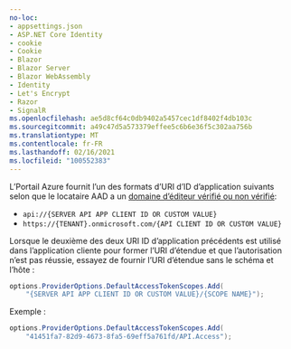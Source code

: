 ```yaml
---
no-loc:
- appsettings.json
- ASP.NET Core Identity
- cookie
- Cookie
- Blazor
- Blazor Server
- Blazor WebAssembly
- Identity
- Let's Encrypt
- Razor
- SignalR
ms.openlocfilehash: ae5d8cf64c0db9402a5457cec1df8402f4db103c
ms.sourcegitcommit: a49c47d5a573379effee5c6b6e36f5c302aa756b
ms.translationtype: MT
ms.contentlocale: fr-FR
ms.lasthandoff: 02/16/2021
ms.locfileid: "100552383"
---
```

L’Portail Azure fournit l’un des formats d’URI d’ID d’application suivants selon que le locataire AAD a un [domaine d’éditeur vérifié ou non vérifié](/azure/active-directory/develop/howto-configure-publisher-domain):

* `api://{SERVER API APP CLIENT ID OR CUSTOM VALUE}`
* `https://{TENANT}.onmicrosoft.com/{API CLIENT ID OR CUSTOM VALUE}`

Lorsque le deuxième des deux URI ID d’application précédents est utilisé dans l’application cliente pour former l’URI d’étendue et que l’autorisation n’est pas réussie, essayez de fournir l’URI d’étendue sans le schéma et l’hôte :

```csharp
options.ProviderOptions.DefaultAccessTokenScopes.Add(
    "{SERVER API APP CLIENT ID OR CUSTOM VALUE}/{SCOPE NAME}");
```

Exemple :

```csharp
options.ProviderOptions.DefaultAccessTokenScopes.Add(
    "41451fa7-82d9-4673-8fa5-69eff5a761fd/API.Access");
```
